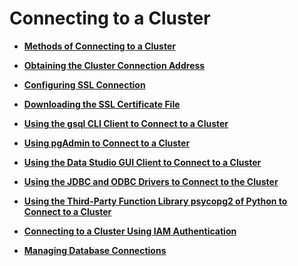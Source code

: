 # Connecting to a Cluster<a name="dws_01_0137"></a>

-   **[Methods of Connecting to a Cluster](methods-of-connecting-to-a-cluster.md)**  

-   **[Obtaining the Cluster Connection Address](obtaining-the-cluster-connection-address.md)**  

-   **[Configuring SSL Connection](configuring-ssl-connection.md)**  

-   **[Downloading the SSL Certificate File](downloading-the-ssl-certificate-file.md)**  

-   **[Using the gsql CLI Client to Connect to a Cluster](using-the-gsql-cli-client-to-connect-to-a-cluster.md)**  

-   **[Using pgAdmin to Connect to a Cluster](using-pgadmin-to-connect-to-a-cluster.md)**  

-   **[Using the Data Studio GUI Client to Connect to a Cluster](using-the-data-studio-gui-client-to-connect-to-a-cluster.md)**  

-   **[Using the JDBC and ODBC Drivers to Connect to the Cluster](using-the-jdbc-and-odbc-drivers-to-connect-to-the-cluster.md)**  

-   **[Using the Third-Party Function Library psycopg2 of Python to Connect to a Cluster](using-the-third-party-function-library-psycopg2-of-python-to-connect-to-a-cluster.md)**  

-   **[Connecting to a Cluster Using IAM Authentication](connecting-to-a-cluster-using-iam-authentication.md)**  

-   **[Managing Database Connections](managing-database-connections.md)**  


